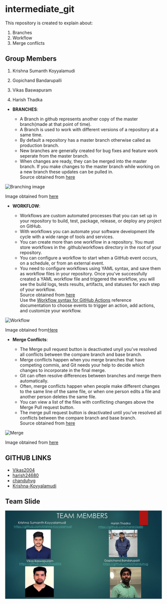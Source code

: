 # intermediate_git
This repository is created to explain about:  
1. Branches
1. Workflow
1. Merge conflicts

## Group Members

1. Krishna Sumanth Koyyalamudi

2. Gopichand Bandarupalli

3. Vikas Baswapuram

4. Harish Thadka

* **BRANCHES**:

  * A Branch in github represents another copy of the master branch(made at that point of time).
  * A Branch is used to work with different versions of a repository at a same time.
  * By default a repository has a master branch otherwise called as production branch.
  * New branches are generally created for bug fixes and feature work seperate from the master branch.
  * When changes are ready, they can be merged into the master branch. If you make changes to the master branch while working on a new branch these updates can be pulled in.  
Source obtained from [here](https://www.w3schools.com/whatis/whatis_github.asp)

![Branching image](https://www.endoflineblog.com/img/oneflow/feature-branch-rebase-and-merge-final.png)

Image obtained from [here](https://www.google.com/imgres?imgurl=https%3A%2F%2Fwww.endoflineblog.com%2Fimg%2Foneflow%2Ffeature-branch-rebase-and-merge-final.png&imgrefurl=https%3A%2F%2Fwww.endoflineblog.com%2Foneflow-a-git-branching-model-and-workflow&docid=_jrO3QeUqnWcBM&tbnid=zLV2BgFsxkl8lM%3A&vet=10ahUKEwjJ1eDF1annAhVMKqwKHffFBkQQMwjLASg4MDg..i&w=580&h=479&bih=625&biw=1366&q=github%20branching%20model&ved=0ahUKEwjJ1eDF1annAhVMKqwKHffFBkQQMwjLASg4MDg&iact=mrc&uact=8)
   
 * **WORKFLOW**:
  
    * Workflows are custom automated processes that you can set up in your repository to build, test, package, release, or deploy any project on GitHub. 
    * With workflows you can automate your software development life cycle with a wide range of tools and services. 
    * You can create more than one workflow in a repository. You must store workflows in the .github/workflows directory in the root of your repository.
    * You can configure a workflow to start when a GitHub event occurs, on a schedule, or from an external event.
    * You need to configure workflows using YAML syntax, and save them as workflow files in your repository. Once you've successfully created a YAML workflow file and triggered the workflow, you will see the build logs, tests results, artifacts, and statuses for each step of your workflow.  
Source obtained from [here](https://help.github.com/en/actions/automating-your-workflow-with-github-actions/configuring-a-workflow#about-workflows)  
Use the [Workflow syntax for GitHub Actions](https://help.github.com/en/actions/automating-your-workflow-with-github-actions/workflow-syntax-for-github-actions) reference documentation to choose events to trigger an action, add actions, and customize your workflow.

![Workflow](https://help.github.com/assets/images/help/repository/annotated-workflow.png)

Image obtained from[Here](https://help.github.com/)



* **Merge Conflicts**:

    * The Merge pull request button is deactivated unyil you've resolved all conflicts between the compare branch and base branch.
    * Merge conflicts happen when you merge branches that have competing commis, and Git needs your help to decide which changes to incorporate in the final merge.
    * Git can often resolve differences between branches and merge them automatically.
    * Often, merge conflicts happen when people make different changes to the same line of the same file, or when one person edits a file and another person deletes the same file.
    * You can view a list of the files with conflicting changes above the Merge Pull request button.
    * The merge pull request button is deactivated until you've resolved all conflicts between the compare branch and base branch.  
Source obtained from [here](https://help.github.com/en/github/collaborating-with-issues-and-pull-requests/about-merge-conflicts)

![Merge](https://github.blog/wp-content/uploads/2018/08/41858001-c7dab2dc-7866-11e8-9e4f-a9198e3e4443.png?fit=792%2C252)

Image obtained from [here](https://github.blog/2018-08-22-merge-conflicts-in-the-classroom/)

## GITHUB LINKS
* [Vikas2004](https://github.com/Vikas2004?tab=repositories)
* [harish24680](https://github.com/harish24680?tab=repositories)
* [chanduhvg](https://github.com/chanduhvg)
* [Krishna-Koyyalamudi](https://github.com/Krishna-Koyyalamudi)
## Team Slide
![](team_slide.jpg)

